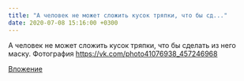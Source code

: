 ```yaml
---
title: "А человек не может сложить кусок тряпки, что бы сд..."
date: 2020-07-08 15:16:00 +0300
---
```


А человек не может сложить кусок тряпки, что бы сделать из него маску.
Фотография
https://vk.com/photo41076938_457246968

[Вложение](https://vk.com/photo41076938_457246968)
